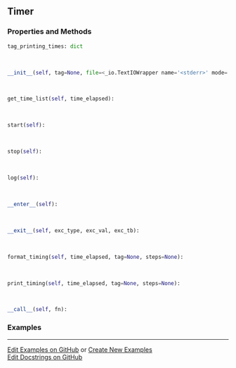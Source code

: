 ## <a id="Peeves.Timer.Timer">Timer</a>


### Properties and Methods
```python
tag_printing_times: dict
```
<a id="Peeves.Timer.Timer.__init__" class="docs-object-method">&nbsp;</a>
```python
__init__(self, tag=None, file=<_io.TextIOWrapper name='<stderr>' mode='w' encoding='utf-8'>, rounding=5, print_times=1, number=1, **kw): 
```

<a id="Peeves.Timer.Timer.get_time_list" class="docs-object-method">&nbsp;</a>
```python
get_time_list(self, time_elapsed): 
```

<a id="Peeves.Timer.Timer.start" class="docs-object-method">&nbsp;</a>
```python
start(self): 
```

<a id="Peeves.Timer.Timer.stop" class="docs-object-method">&nbsp;</a>
```python
stop(self): 
```

<a id="Peeves.Timer.Timer.log" class="docs-object-method">&nbsp;</a>
```python
log(self): 
```

<a id="Peeves.Timer.Timer.__enter__" class="docs-object-method">&nbsp;</a>
```python
__enter__(self): 
```

<a id="Peeves.Timer.Timer.__exit__" class="docs-object-method">&nbsp;</a>
```python
__exit__(self, exc_type, exc_val, exc_tb): 
```

<a id="Peeves.Timer.Timer.format_timing" class="docs-object-method">&nbsp;</a>
```python
format_timing(self, time_elapsed, tag=None, steps=None): 
```

<a id="Peeves.Timer.Timer.print_timing" class="docs-object-method">&nbsp;</a>
```python
print_timing(self, time_elapsed, tag=None, steps=None): 
```

<a id="Peeves.Timer.Timer.__call__" class="docs-object-method">&nbsp;</a>
```python
__call__(self, fn): 
```

### Examples


___

[Edit Examples on GitHub](https://github.com/McCoyGroup/References/edit/gh-pages/Documentation/examples/Peeves/Timer/Timer.md) or 
[Create New Examples](https://github.com/McCoyGroup/References/new/gh-pages/?filename=Documentation/examples/Peeves/Timer/Timer.md) <br/>
[Edit Docstrings on GitHub](https://github.com/McCoyGroup/Peeves/edit/master/Timer.py?message=Update%20Docs)